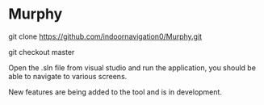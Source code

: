 # Murphy

git clone https://github.com/indoornavigation0/Murphy.git

git checkout master

Open the .sln file from visual studio and run the application, you should be able to navigate to various screens.

New features are being added to the tool and is in development.
